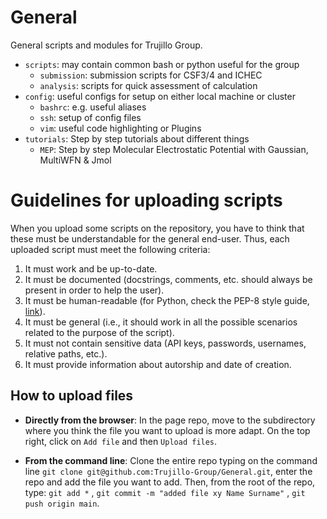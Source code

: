 # General
General scripts and modules for Trujillo Group.
- `scripts`: may contain common bash or python useful for the group
  - `submission`: submission scripts for CSF3/4 and ICHEC
  - `analysis`: scripts for quick assessment of calculation
- `config`: useful configs for setup on either local machine or cluster
  - `bashrc`: e.g. useful aliases
  - `ssh`: setup of config files
  - `vim`: useful code highlighting or Plugins
- `tutorials`: Step by step tutorials about different things  
    - `MEP`: Step by step Molecular Electrostatic Potential with Gaussian, MultiWFN \& Jmol

# Guidelines for uploading scripts

When you upload some scripts on the repository, you have to think that these must be understandable for the general end-user. Thus, each uploaded script must meet the following criteria:
1. It must work and be up-to-date. 
2. It must be documented (docstrings, comments, etc. should always be present in order to help the user).
3. It must be human-readable (for Python, check the PEP-8 style guide, [link](https://peps.python.org/pep-0008/)).
4. It must be general (i.e., it should work in all the possible scenarios related to the purpose of the script).
5. It must not contain sensitive data (API keys, passwords, usernames, relative paths, etc.).
6. It must provide information about autorship and date of creation.

## How to upload files

- **Directly from the browser**: In the page repo, move to the subdirectory where you think the file you want to upload is more adapt. On the top right, click on `Add file` and then `Upload files`.

- **From the command line**: Clone the entire repo typing on the command line `git clone git@github.com:Trujillo-Group/General.git`,  enter the repo and add the file you want to add. Then, from the root of the repo, type: `git add *` , `git commit -m "added file xy Name Surname"` , `git push origin main`.
